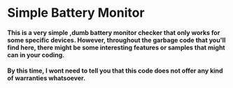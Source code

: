 # Simple Battery Monitor

#### This is a **very simple ,dumb battery monitor checker** that only works for some specific devices. However, throughout the garbage code that you'll find here, there might be some interesting features or samples that might can in your coding.

#### By this time, I wont need to tell you that this code **does not** offer any kind of warranties whatsoever.
